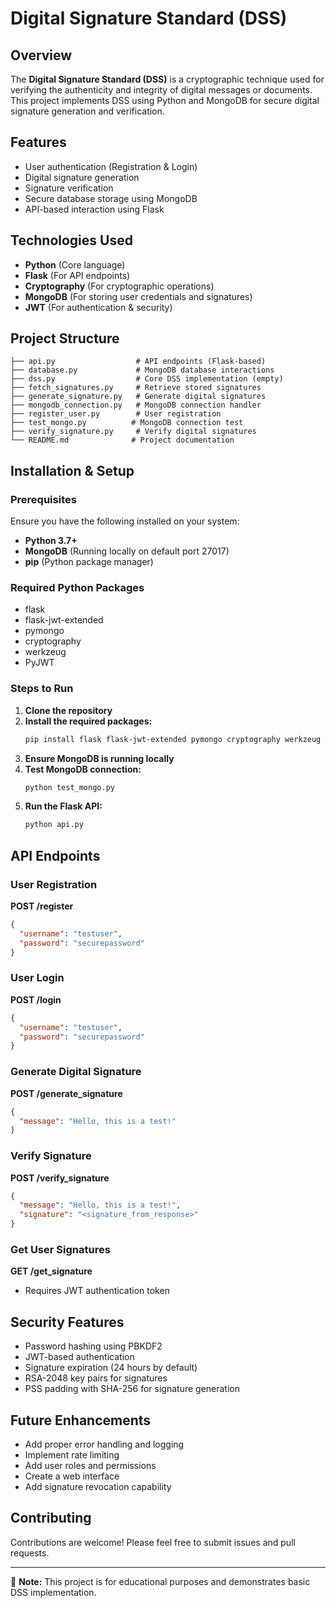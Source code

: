 # Digital Signature Standard (DSS)

## Overview

The **Digital Signature Standard (DSS)** is a cryptographic technique used for verifying the authenticity and integrity of digital messages or documents. This project implements DSS using Python and MongoDB for secure digital signature generation and verification.

## Features

- User authentication (Registration & Login)
- Digital signature generation
- Signature verification
- Secure database storage using MongoDB
- API-based interaction using Flask

## Technologies Used

- **Python** (Core language)
- **Flask** (For API endpoints)
- **Cryptography** (For cryptographic operations)
- **MongoDB** (For storing user credentials and signatures)
- **JWT** (For authentication & security)

## Project Structure

```
├── api.py                  # API endpoints (Flask-based)
├── database.py             # MongoDB database interactions
├── dss.py                  # Core DSS implementation (empty)
├── fetch_signatures.py     # Retrieve stored signatures
├── generate_signature.py   # Generate digital signatures
├── mongodb_connection.py   # MongoDB connection handler
├── register_user.py        # User registration
├── test_mongo.py          # MongoDB connection test
├── verify_signature.py     # Verify digital signatures
└── README.md              # Project documentation
```

## Installation & Setup

### Prerequisites

Ensure you have the following installed on your system:

- **Python 3.7+**
- **MongoDB** (Running locally on default port 27017)
- **pip** (Python package manager)

### Required Python Packages

- flask
- flask-jwt-extended
- pymongo
- cryptography
- werkzeug
- PyJWT

### Steps to Run

1. **Clone the repository**
2. **Install the required packages:**
   ```sh
   pip install flask flask-jwt-extended pymongo cryptography werkzeug PyJWT
   ```
3. **Ensure MongoDB is running locally**
4. **Test MongoDB connection:**
   ```sh
   python test_mongo.py
   ```
5. **Run the Flask API:**
   ```sh
   python api.py
   ```

## API Endpoints

### User Registration

**POST /register**

```json
{
  "username": "testuser",
  "password": "securepassword"
}
```

### User Login

**POST /login**

```json
{
  "username": "testuser",
  "password": "securepassword"
}
```

### Generate Digital Signature

**POST /generate_signature**

```json
{
  "message": "Hello, this is a test!"
}
```

### Verify Signature

**POST /verify_signature**

```json
{
  "message": "Hello, this is a test!",
  "signature": "<signature_from_response>"
}
```

### Get User Signatures

**GET /get_signature**

- Requires JWT authentication token

## Security Features

- Password hashing using PBKDF2
- JWT-based authentication
- Signature expiration (24 hours by default)
- RSA-2048 key pairs for signatures
- PSS padding with SHA-256 for signature generation

## Future Enhancements

- Add proper error handling and logging
- Implement rate limiting
- Add user roles and permissions
- Create a web interface
- Add signature revocation capability

## Contributing

Contributions are welcome! Please feel free to submit issues and pull requests.

---

📌 **Note:** This project is for educational purposes and demonstrates basic DSS implementation.
